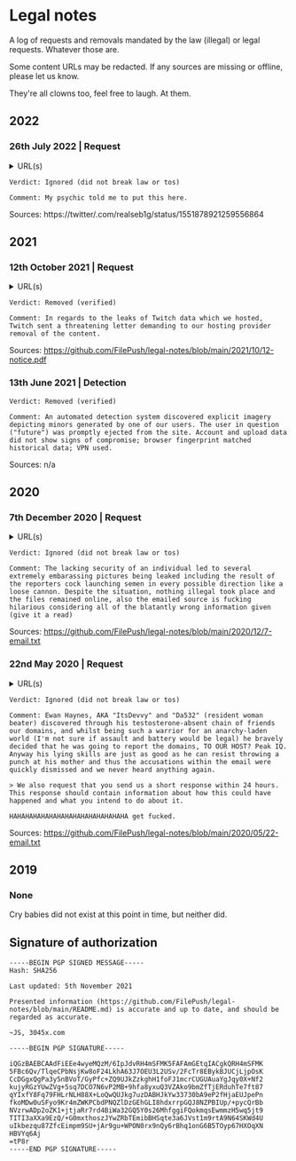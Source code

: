 # Legal notes
A log of requests and removals mandated by the law (illegal) or legal requests. Whatever those are.

Some content URLs may be redacted. If any sources are missing or offline, please let us know.

They're all clowns too, feel free to laugh. At them.

## 2022
### 26th July 2022 | Request
<details>
<summary>URL(s)</summary>

  ```
  https://filepu.sh/modefx
  ```
</details>

```
Verdict: Ignored (did not break law or tos)

Comment: My psychic told me to put this here.
```
Sources: https://twitter/.com/realseb1g/status/1551878921259556864

## 2021
### 12th October 2021 | Request
<details>
<summary>URL(s)</summary>

  ```
  https://filepu.sh/twitch-leaks-part-one/
  ```
</details>

```
Verdict: Removed (verified)

Comment: In regards to the leaks of Twitch data which we hosted, Twitch sent a threatening letter demanding to our hosting provider removal of the content.
```
Sources: https://github.com/FilePush/legal-notes/blob/main/2021/10/12-notice.pdf

### 13th June 2021 | Detection
```
Verdict: Removed (verified)

Comment: An automated detection system discovered explicit imagery depicting minors generated by one of our users. The user in question ("future") was promptly ejected from the site. Account and upload data did not show signs of compromise; browser fingerprint matched historical data; VPN used.
```
Sources: n/a

## 2020

### 7th December 2020 | Request
<details>
  <summary>URL(s)</summary>
  
  ```
  https://filepu.sh/FT9dov7WIBC.jpg
  https://filepu.sh/9gPwOWFRAbG.png
  https://filepu.sh/GwBMxsOys36.png
  https://filepu.sh/0tAqwLUFOAX.png
  https://filepu.sh/06FkM21oXXF.png
  ```
</details>

```
Verdict: Ignored (did not break law or tos)

Comment: The lacking security of an individual led to several extremely embarassing pictures being leaked including the result of the reporters cock launching semen in every possible direction like a loose cannon. Despite the situation, nothing illegal took place and the files remained online, also the emailed source is fucking hilarious considering all of the blatantly wrong information given (give it a read)
```
Sources: https://github.com/FilePush/legal-notes/blob/main/2020/12/7-email.txt

### 22nd May 2020 | Request
<details>
  <summary>URL(s)</summary>
  Yes, they're all domains.
  
  
  ```
  too-many-niggers.online
  faggots.lgbt
  transphobia-is.cool
  nigger.world
  is-a-retarded.monster
  ```
</details>

```
Verdict: Ignored (did not break law or tos)

Comment: Ewan Haynes, AKA "ItsDevvy" and "Da532" (resident woman beater) discovered through his testosterone-absent chain of friends our domains, and whilst being such a warrior for an anarchy-laden world (I'm not sure if assault and battery would be legal) he bravely decided that he was going to report the domains, TO OUR HOST? Peak IQ. Anyway his lying skills are just as good as he can resist throwing a punch at his mother and thus the accusations within the email were quickly dismissed and we never heard anything again.

> We also request that you send us a short response within 24 hours. This response should contain information about how this could have happened and what you intend to do about it.

HAHAHAHAHAHAHAHAHAHAHAHAHAHAHA get fucked.
```
Sources: https://github.com/FilePush/legal-notes/blob/main/2020/05/22-email.txt

## 2019
### None
Cry babies did not exist at this point in time, but neither did.

## Signature of authorization

```
-----BEGIN PGP SIGNED MESSAGE-----
Hash: SHA256

Last updated: 5th November 2021

Presented information (https://github.com/FilePush/legal-notes/blob/main/README.md) is accurate and up to date, and should be regarded as accurate.

~JS, 3045x.com

-----BEGIN PGP SIGNATURE-----

iQGzBAEBCAAdFiEEe4wyeMQzM/6IpJdvRH4mSFMK5FAFAmGEtqIACgkQRH4mSFMK
5FBc6Qv/TlqeCPbNsjKw8oF24LkhA63J7OEU3L2USv/2FcTr8EBykBJUCjLjpOsK
CcDGgxQgPa3y5nBVoT/GyPfc+ZQ9UJkZzkghH1foFJ1mcrCUGUAuaYgJqy0X+Nf2
kujyRGzYUwZVg+5sq7DCO7N6vP2MB+9hfa8yxuQ3VZAko9bmZfTjERduhTe7ft87
qYIxfY8Fq79FHLrNLH88X+LoQwQUJkg7uzDABHJkYw33730bA9eP2fHjaEUJpePn
fkoMDw0uSFyo9Kr4mZWKPCbdPNQZlDzGEhGLI8hdxrrpGQJ8NZPBIUp/+pycQrBb
NVzrwADp2oZK1+jtjaRr7rd4BiWa32GQ5Y0s26MhfggiFQokmqsEwmmzH5wq5jt9
TITI3aXXa9EzQ/+G0mxthoszJYwZRbTEmibBHSqte3a6JVst1m9rtA9N64SKWd4U
uIkbezqu87ZfcEimpm9SU+jAr9gu+WPON0rx9nQy6rBhq1onG6B5TOyp67HXOqXN
HBVYq6Aj
=tP8r
-----END PGP SIGNATURE-----
```
